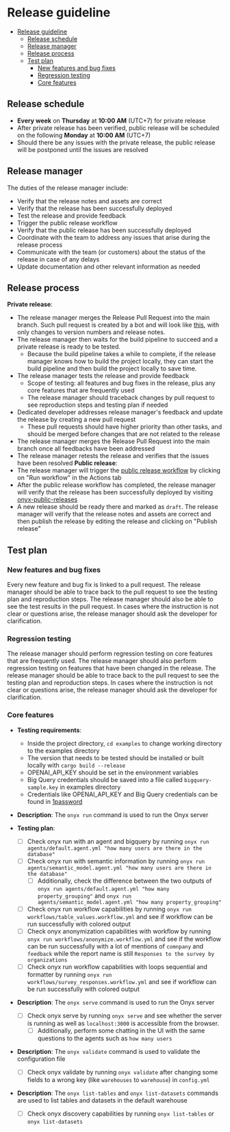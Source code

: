 # Release guideline

- [Release guideline](#release-guideline)
  - [Release schedule](#release-schedule)
  - [Release manager](#release-manager)
  - [Release process](#release-process)
  - [Test plan](#test-plan)
    - [New features and bug fixes](#new-features-and-bug-fixes)
    - [Regression testing](#regression-testing)
    - [Core features](#core-features)

## Release schedule

- **Every week** on **Thursday** at **10:00 AM** (UTC+7) for private release
- After private release has been verified, public release will be scheduled on the following **Monday** at **10:00 AM** (UTC+7)
- Should there be any issues with the private release, the public release will be postponed until the issues are resolved

## Release manager

The duties of the release manager include:

- Verify that the release notes and assets are correct
- Verify that the release has been successfully deployed
- Test the release and provide feedback
- Trigger the public release workflow
- Verify that the public release has been successfully deployed
- Coordinate with the team to address any issues that arise during the release process
- Communicate with the team (or customers) about the status of the release in case of any delays
- Update documentation and other relevant information as needed

## Release process

**Private release**:

- The release manager merges the Release Pull Request into the main branch. Such pull request is created by a bot and will look like [this](https://github.com/onyx-hq/onyx/pull/196), with only changes to version numbers and release notes.
- The release manager then waits for the build pipeline to succeed and a private release is ready to be tested.
  - Because the build pipeline takes a while to complete, if the release manager knows how to build the project locally, they can start the build pipeline and then build the project locally to save time.
- The release manager tests the release and provide feedback
  - Scope of testing: all features and bug fixes in the release, plus any core features that are frequently used
  - The release manager should traceback changes by pull request to see reproduction steps and testing plan if needed
- Dedicated developer addresses release manager's feedback and update the release by creating a new pull request
  - These pull requests should have higher priority than other tasks, and should be merged before changes that are not related to the release
- The release manager merges the Release Pull Request into the main branch once all feedbacks have been addressed
- The release manager retests the release and verifies that the issues have been resolved
**Public release**:
- The release manager will trigger the [public release workflow](https://github.com/onyx-hq/onyx/actions/workflows/public-release.yaml) by clicking on "Run workflow" in the Actions tab
- After the public release workflow has completed, the release manager will verify that the release has been successfully deployed by visiting [onyx-public-releases](https://github.com/onyx-hq/onyx-public-releases/releases)
- A new release should be ready there and marked as `draft`. The release manager will verify that the release notes and assets are correct and then publish the release by editing the release and clicking on "Publish release"

## Test plan

### New features and bug fixes

Every new feature and bug fix is linked to a pull request. The release manager should be able to trace back to the pull request to see the testing plan and reproduction steps. The release manager should also be able to see the test results in the pull request. In cases where the instruction is not clear or questions arise, the release manager should ask the developer for clarification.

### Regression testing

The release manager should perform regression testing on core features that are frequently used. The release manager should also perform regression testing on features that have been changed in the release. The release manager should be able to trace back to the pull request to see the testing plan and reproduction steps. In cases where the instruction is not clear or questions arise, the release manager should ask the developer for clarification.

### Core features

- **Testing requirements**:
  - Inside the project directory, `cd examples` to change working directory to the examples directory
  - The version that needs to be tested should be installed or built locally with `cargo build --release`
  - OPENAI_API_KEY should be set in the environment variables
  - Big Query credentials should be saved into a file called `bigquery-sample.key` in examples directory
  - Credentials like OPENAI_API_KEY and Big Query credentials can be found in [1password](https://start.1password.com/open/i?a=IMJXCOHRCZESPKAZF4EKLLFKVM&v=7a3p4o4szzhubnctexpd4m32ja&i=uhdtkgd3vi7r3opizwuoujnuc4&h=onyxint.1password.com)

- **Description**: The `onyx run` command is used to run the Onyx server
- **Testing plan**:
  - [ ] Check onyx run with an agent and bigquery by running `onyx run agents/default.agent.yml "how many users are there in the database"`
  - [ ] Check onyx run with semantic information by running `onyx run agents/semantic_model.agent.yml "how many users are there in the database"`
    - [ ] Additionally, check the difference between the two outputs of `onyx run agents/default.agent.yml "how many property_grouping"` and `onyx run agents/semantic_model.agent.yml "how many property_grouping"`
  - [ ] Check onyx run workflow capabilities by running `onyx run workflows/table_values.workflow.yml` and see if workflow can be run successfully with colored output
  - [ ] Check onyx anonymization capabilities with workflow by running `onyx run workflows/anonymize.workflow.yml` and see if the workflow can be run successfully with a lot of mentions of `comnpany` and `feedback` while the report name is still `Responses to the survey by organizations`
  - [ ] Check onyx run workflow capabilities with loops sequential and formatter by running `onyx run workflows/survey_responses.workflow.yml` and see if workflow can be run successfully with colored output

- **Description**: The `onyx serve` command is used to run the Onyx server
  - [ ] Check onyx serve by running `onyx serve` and see whether the server is running as well as `localhost:3000` is accessible from the browser.
    - [ ] Additionally, perform some chatting in the UI with the same questions to the agents such as `how many users`

- **Description**: The `onyx validate` command is used to validate the configuration file
  - [ ] Check onyx validate by running `onyx validate` after changing some fields to a wrong key (like `warehouses` to `warehouse`) in `config.yml`

- **Description**: The `onyx list-tables` and `onyx list-datasets` commands are used to list tables and datasets in the default warehouse
  - [ ] Check onyx discovery capabilities by running `onyx list-tables` or `onyx list-datasets`